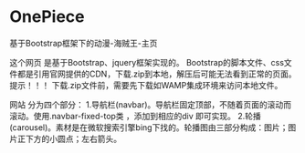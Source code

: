 # OnePiece
基于Bootstrap框架下的动漫-海贼王-主页


这个网页 是基于Bootstrap、jquery框架实现的。 
Bootstrap的脚本文件、css文件都是引用官网提供的CDN，下载.zip到本地，解压后可能无法看到正常的页面。
提示！！！
下载.zip文件前，需要先下载如WAMP集成环境来访问本地文件。

网站 分为四个部分：
1.导航栏(navbar)。导航栏固定顶部，不随着页面的滚动而滚动。使用.navbar-fixed-top类 ，添加到相应的div 即可实现。
2.轮播(carousel)。素材是在微软搜索引擎bing下找的。轮播图由三部分构成：图片；图片正下方的小圆点；左右箭头。
